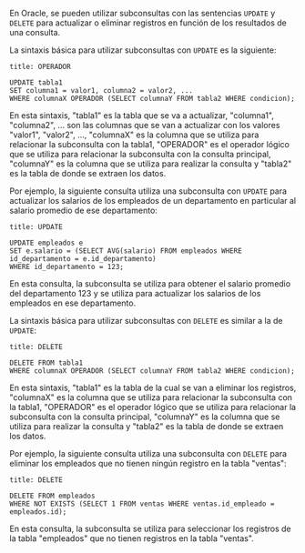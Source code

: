 En Oracle, se pueden utilizar subconsultas con las sentencias `UPDATE` y `DELETE` para actualizar o eliminar registros en función de los resultados de una consulta.

La sintaxis básica para utilizar subconsultas con `UPDATE` es la siguiente:

```ad-important
title: OPERADOR
```
```
UPDATE tabla1
SET columna1 = valor1, columna2 = valor2, ...
WHERE columnaX OPERADOR (SELECT columnaY FROM tabla2 WHERE condicion);
```

En esta sintaxis, "tabla1" es la tabla que se va a actualizar, "columna1", "columna2", ... son las columnas que se van a actualizar con los valores "valor1", "valor2", ..., "columnaX" es la columna que se utiliza para relacionar la subconsulta con la tabla1, "OPERADOR" es el operador lógico que se utiliza para relacionar la subconsulta con la consulta principal, "columnaY" es la columna que se utiliza para realizar la consulta y "tabla2" es la tabla de donde se extraen los datos.

Por ejemplo, la siguiente consulta utiliza una subconsulta con `UPDATE` para actualizar los salarios de los empleados de un departamento en particular al salario promedio de ese departamento:

```ad-example
title: UPDATE
```
```
UPDATE empleados e
SET e.salario = (SELECT AVG(salario) FROM empleados WHERE id_departamento = e.id_departamento)
WHERE id_departamento = 123;
```

En esta consulta, la subconsulta se utiliza para obtener el salario promedio del departamento 123 y se utiliza para actualizar los salarios de los empleados en ese departamento.

La sintaxis básica para utilizar subconsultas con `DELETE` es similar a la de `UPDATE`:

```ad-example
title: DELETE
```
```
DELETE FROM tabla1
WHERE columnaX OPERADOR (SELECT columnaY FROM tabla2 WHERE condicion);
```

En esta sintaxis, "tabla1" es la tabla de la cual se van a eliminar los registros, "columnaX" es la columna que se utiliza para relacionar la subconsulta con la tabla1, "OPERADOR" es el operador lógico que se utiliza para relacionar la subconsulta con la consulta principal, "columnaY" es la columna que se utiliza para realizar la consulta y "tabla2" es la tabla de donde se extraen los datos.

Por ejemplo, la siguiente consulta utiliza una subconsulta con `DELETE` para eliminar los empleados que no tienen ningún registro en la tabla "ventas":

```ad-example
title: DELETE
```
```
DELETE FROM empleados
WHERE NOT EXISTS (SELECT 1 FROM ventas WHERE ventas.id_empleado = empleados.id);
```

En esta consulta, la subconsulta se utiliza para seleccionar los registros de la tabla "empleados" que no tienen registros en la tabla "ventas".